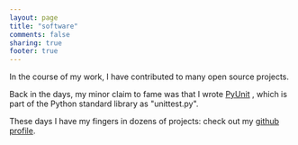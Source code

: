 ```yaml
---
layout: page
title: "software"
comments: false
sharing: true
footer: true
---
```


In the course of my work, I have contributed to many open source
projects.

Back in the days, my minor claim to fame was that I wrote
[PyUnit](http://pyunit.sf.net/) , which is part of the Python standard
library as "unittest.py".

These days I have my fingers in dozens of projects: check out my
[github profile](https://github.com/purcell/).
